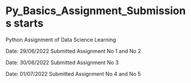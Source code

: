 # Py_Basics_Assignment_Submissions starts

Python Assignment of Data Science Learning

Date: 29/06/2022
Submitted Assignment No 1 and No 2

Date: 30/06/2022
Submitted Assignment No 3  

Date: 01/07/2022
Submitted Assignment No 4 and No 5
